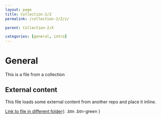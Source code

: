 ```yaml
---
layout: page
title: Collection-2/Z
permalink: /collection-2/Z/z/

parent: Collection-2/X

categories: [general, intro]
---
```


<!-- START_EXPOSED_SECTION -->
# General
This is a file from a collection

<!-- START MARKER 1 -->
<div id="test_inline_external_content-1"></div>

## External content
This file loads some external content from another repo and place it inline.

[Link to file in different folder](/pwc/){: .btn .btn-green }

<!--- HEADS UP!
    siteAttr = "externalContent" will force the removal of the script tag after loading page 
    This should be the normal approach since the script will be totally useless after loading page 
--->
<script siteAttr = "externalContent">
    getExternalContent (
        'https://raw.githubusercontent.com/pmc-community/business-booster/main/LICENSE', 
        'inline',
        'fullFile',
        'fullFile',
        '```Markdown content generated from a part of partial which loads a part from an external md file and place it inline```\n',
        'test_inline_external_content-1',
        'doc-contents/_collection-2/Z/z.md'
    );
</script>
<!-- END MARKER 1 -->

<script siteAttr = "externalContent">
    getExternalContent (
        'https://raw.githubusercontent.com/pmc-community/business-booster/main/LICENSE_XXX', 
        'after',
        'fullFile',
        'fullFile',
        '```Markdown content generated from a part of partial which loads a part from an external md file and place it inline```\n',
        'test_inline_external_content-1',
        'doc-contents/_collection-2/Z/z.md'
    );
</script>

<!-- END_EXPOSED_SECTION -->
